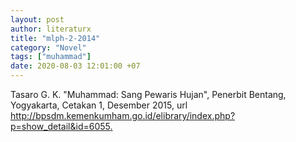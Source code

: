 ```yaml
---
layout: post
author: literaturx
title: "mlph-2-2014"
category: "Novel"
tags: ["muhammad"]
date: 2020-08-03 12:01:00 +07
---
```


Tasaro G. K. "Muhammad: Sang Pewaris Hujan", Penerbit Bentang, Yogyakarta, Cetakan 1, Desember 2015, url <http://bpsdm.kemenkumham.go.id/elibrary/index.php?p=show_detail&id=6055>[.](https://drive.google.com/file/d/17e_Dhkx0H-j51kEYlk6BR2v7S5sUiKim/view?usp=sharing)
